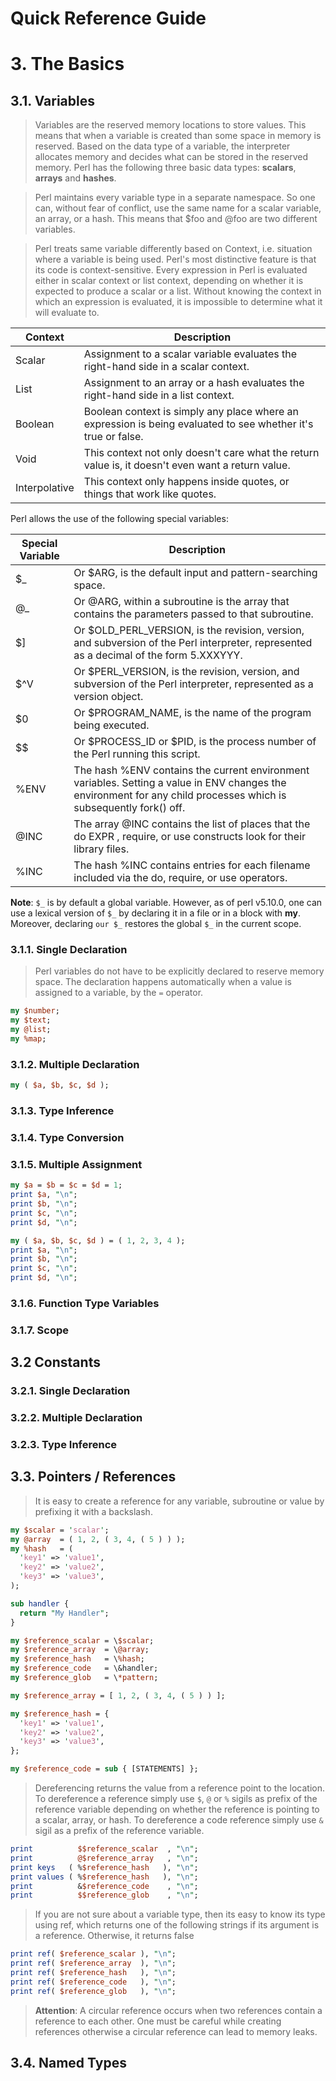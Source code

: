 Quick Reference Guide
=====================

# 3. The Basics

## 3.1. Variables

> Variables are the reserved memory locations to store values. This means that when a variable is created than some space in memory is reserved. Based on the data type of a variable, the interpreter allocates memory and decides what can be stored in the reserved memory. Perl has the following three basic data types: **scalars**, **arrays** and **hashes**.

> Perl maintains every variable type in a separate namespace. So one can, without fear of conflict, use the same name for a scalar variable, an array, or a hash. This means that $foo and @foo are two different variables.

> Perl treats same variable differently based on Context, i.e. situation where a variable is being used. Perl's most distinctive feature is that its code is context-sensitive. Every expression in Perl is evaluated either in scalar context or list context, depending on whether it is expected to produce a scalar or a list. Without knowing the context in which an expression is evaluated, it is impossible to determine what it will evaluate to.

| Context        | Description |
|----------------|-------------|
| Scalar         | Assignment to a scalar variable evaluates the right-hand side in a scalar context. |
| List           | Assignment to an array or a hash evaluates the right-hand side in a list context. |
| Boolean        | Boolean context is simply any place where an expression is being evaluated to see whether it's true or false. |
| Void           | This context not only doesn't care what the return value is, it doesn't even want a return value. |
| Interpolative  | This context only happens inside quotes, or things that work like quotes. |

Perl allows the use of the following special variables:

| Special Variable | Description |
|------------------|-------------|
| $_               | Or $ARG, is the default input and pattern-searching space. |
| @_               | Or @ARG, within a subroutine is the array that contains the parameters passed to that subroutine. |
| $]               | Or $OLD_PERL_VERSION, is the revision, version, and subversion of the Perl interpreter, represented as a decimal of the form 5.XXXYYY. |
| $^V              | Or $PERL_VERSION, is the revision, version, and subversion of the Perl interpreter, represented as a version object. |
| $0               | Or $PROGRAM_NAME, is the name of the program being executed. |
| $$               | Or $PROCESS_ID or $PID, is the process number of the Perl running this script. |
| %ENV             | The hash %ENV contains the current environment variables. Setting a value in ENV changes the environment for any child processes which is subsequently fork() off. |
| @INC             | The array @INC contains the list of places that the do EXPR , require, or use constructs look for their library files. |
| %INC             | The hash %INC contains entries for each filename included via the do, require, or use operators. |

**Note**: ```$_``` is by default a global variable. However, as of perl v5.10.0, one can use a lexical version of ```$_``` by declaring it in a file or in a block with **my**. Moreover, declaring ```our $_``` restores the global ```$_``` in the current scope.

### 3.1.1. Single Declaration

> Perl variables do not have to be explicitly declared to reserve memory space. The declaration happens automatically when a value is assigned to a variable, by the ```=``` operator.

```perl
my $number;
my $text;
my @list;
my %map;
```

### 3.1.2. Multiple Declaration

```perl
my ( $a, $b, $c, $d );
```

### 3.1.3. Type Inference

### 3.1.4. Type Conversion

### 3.1.5. Multiple Assignment

```perl
my $a = $b = $c = $d = 1;
print $a, "\n";
print $b, "\n";
print $c, "\n";
print $d, "\n";

my ( $a, $b, $c, $d ) = ( 1, 2, 3, 4 );
print $a, "\n";
print $b, "\n";
print $c, "\n";
print $d, "\n";
```

### 3.1.6. Function Type Variables

### 3.1.7. Scope

## 3.2 Constants

### 3.2.1. Single Declaration

### 3.2.2. Multiple Declaration

### 3.2.3. Type Inference

## 3.3. Pointers / References

> It is easy to create a reference for any variable, subroutine or value by prefixing it with a backslash.

```perl
my $scalar = 'scalar';
my @array  = ( 1, 2, ( 3, 4, ( 5 ) ) );
my %hash   = (
  'key1' => 'value1',
  'key2' => 'value2',
  'key3' => 'value3',
);

sub handler {
  return "My Handler";
}

my $reference_scalar = \$scalar;
my $reference_array  = \@array;
my $reference_hash   = \%hash;
my $reference_code   = \&handler;
my $reference_glob   = \*pattern;
```

```perl
my $reference_array = [ 1, 2, ( 3, 4, ( 5 ) ) ];
```

```perl
my $reference_hash = {
  'key1' => 'value1',
  'key2' => 'value2',
  'key3' => 'value3',
};
```

```perl
my $reference_code = sub { [STATEMENTS] };
```

> Dereferencing returns the value from a reference point to the location. To dereference a reference simply use ```$```, ```@``` or ```%``` sigils as prefix of the reference variable depending on whether the reference is pointing to a scalar, array, or hash. To dereference a code reference simply use ```&``` sigil as a prefix of the reference variable.

```perl
print          $$reference_scalar  , "\n";
print          @$reference_array   , "\n";
print keys   ( %$reference_hash   ), "\n";
print values ( %$reference_hash   ), "\n";
print          &$reference_code    , "\n";
print          $$reference_glob    , "\n";
```

> If you are not sure about a variable type, then its easy to know its type using ref, which returns one of the following strings if its argument is a reference. Otherwise, it returns false

```perl
print ref( $reference_scalar ), "\n";
print ref( $reference_array  ), "\n";
print ref( $reference_hash   ), "\n";
print ref( $reference_code   ), "\n";
print ref( $reference_glob   ), "\n";
```

> **Attention**: A circular reference occurs when two references contain a reference to each other. One must be careful while creating references otherwise a circular reference can lead to memory leaks.

## 3.4. Named Types
